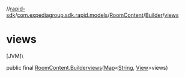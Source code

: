 //[rapid-sdk](../../../../index.md)/[com.expediagroup.sdk.rapid.models](../../index.md)/[RoomContent](../index.md)/[Builder](index.md)/[views](views.md)

# views

[JVM]\

public final [RoomContent.Builder](index.md)[views](views.md)([Map](https://docs.oracle.com/javase/8/docs/api/java/util/Map.html)&lt;[String](https://docs.oracle.com/javase/8/docs/api/java/lang/String.html), [View](../../-view/index.md)&gt;views)
